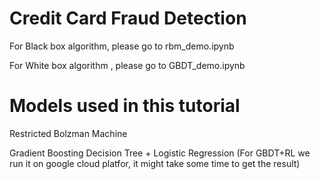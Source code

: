 # Credit Card Fraud Detection

For Black box algorithm, please go to rbm_demo.ipynb

For White box algorithm , please go to GBDT_demo.ipynb

# Models used in this tutorial 

Restricted Bolzman Machine

Gradient Boosting Decision Tree + Logistic Regression (For GBDT+RL we run it on google cloud platfor, it might take some time to get the result)

